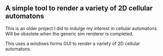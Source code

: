## A simple tool to render a variety of 2D cellular automatons
This is an older project I did to indulge my interest in cellular automatons. Will be obsolete when the generic sim renderer is completed.

This uses a windows forms GUI to render a variety of 2D cellular automatons.
